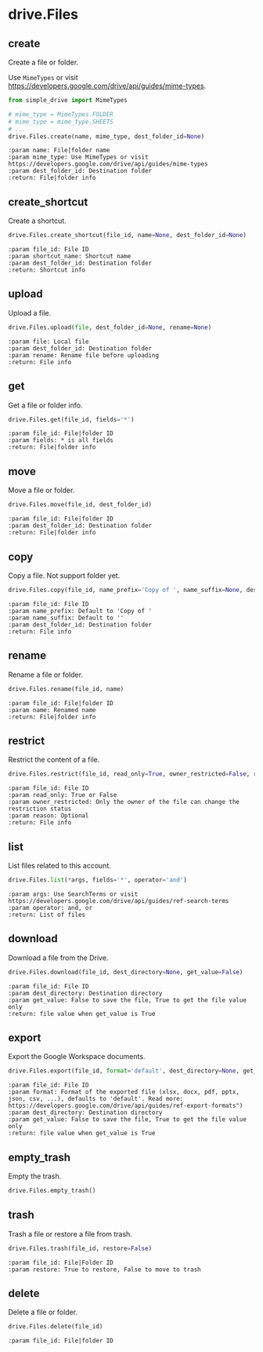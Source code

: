 # drive.Files

## create
Create a file or folder.

Use `MimeTypes` or visit https://developers.google.com/drive/api/guides/mime-types.

```python
from simple_drive import MimeTypes

# mime_type = MimeTypes.FOLDER
# mime_type = mime_type.SHEETS
# ...
drive.Files.create(name, mime_type, dest_folder_id=None)
```

    :param name: File|folder name
    :param mime_type: Use MimeTypes or visit https://developers.google.com/drive/api/guides/mime-types
    :param dest_folder_id: Destination folder
    :return: File|folder info


## create_shortcut
 Create a shortcut.

```python
drive.Files.create_shortcut(file_id, name=None, dest_folder_id=None)
```
    :param file_id: File ID
    :param shortcut_name: Shortcut name
    :param dest_folder_id: Destination folder
    :return: Shortcut info



## upload
Upload a file.

```python
drive.Files.upload(file, dest_folder_id=None, rename=None)
```

    :param file: Local file
    :param dest_folder_id: Destination folder
    :param rename: Rename file before uploading
    :return: File info

## get
Get a file or folder info.

```python
drive.Files.get(file_id, fields='*')
```

    :param file_id: File|folder ID
    :param fields: * is all fields
    :return: File|folder info
    


## move
Move a file or folder.

```python
drive.Files.move(file_id, dest_folder_id)
```

    :param file_id: File|folder ID
    :param dest_folder_id: Destination folder
    :return: File|folder info

## copy
Copy a file. Not support folder yet.

```python
drive.Files.copy(file_id, name_prefix='Copy of ', name_suffix=None, dest_folder_id=None)
```

    :param file_id: File ID
    :param name_prefix: Default to 'Copy of '
    :param name_suffix: Default to ''
    :param dest_folder_id: Destination folder
    :return: File info

## rename
Rename a file or folder.

```python
drive.Files.rename(file_id, name)
```

    :param file_id: File|folder ID
    :param name: Renamed name
    :return: File|folder info


## restrict
Restrict the content of a file.
```python
drive.Files.restrict(file_id, read_only=True, owner_restricted=False, reason=None)
```

    :param file_id: File ID
    :param read_only: True or False
    :param owner_restricted: Only the owner of the file can change the restriction status
    :param reason: Optional
    :return: File info

## list
List files related to this account.
```python
drive.Files.list(*args, fields='*', operator='and')
```

    :param args: Use SearchTerms or visit https://developers.google.com/drive/api/guides/ref-search-terms
    :param operator: and, or
    :return: List of files

## download
Download a file from the Drive.
```python
drive.Files.download(file_id, dest_directory=None, get_value=False)
```

    :param file_id: File ID
    :param dest_directory: Destination directory
    :param get_value: False to save the file, True to get the file value only
    :return: file value when get_value is True

## export
Export the Google Workspace documents.
```python
drive.Files.export(file_id, format='default', dest_directory=None, get_value=False)
```

    :param file_id: File ID
    :param format: Format of the exported file (xlsx, docx, pdf, pptx, json, csv, ...), defaults to 'default'. Read more: https://developers.google.com/drive/api/guides/ref-export-formats")
    :param dest_directory: Destination directory
    :param get_value: False to save the file, True to get the file value only
    :return: file value when get_value is True

## empty_trash
Empty the trash.
```python
drive.Files.empty_trash()
```

## trash
Trash a file or restore a file from trash.
```python
drive.Files.trash(file_id, restore=False)
```

    :param file_id: File|Folder ID
    :param restore: True to restore, False to move to trash

## delete
Delete a file or folder.
```python
drive.Files.delete(file_id)
```

    :param file_id: File|folder ID